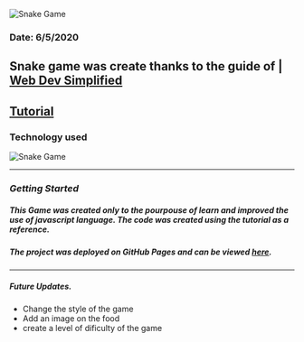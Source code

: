 ![Snake Game](../README.md/image/ARH%20Logo%20(3).png)


### Date: 6/5/2020


## Snake game was create thanks to the guide of | [Web Dev Simplified](https://www.youtube.com/watch?v=QTcIXok9wNY&t=2134s) 



## [Tutorial](https://www.youtube.com/watch?v=QTcIXok9wNY&t=2134s) 


### Technology used

![Snake Game](../README.md/image/download%20(2).png)

***

### ***Getting Started***

##### This Game was created only to the pourpouse of learn and improved the use of javascript language. The code was created using the tutorial as a reference. 



##### The project was deployed on GitHub Pages and can be viewed [here](https://github.com/acostade29/Snake-Game.git).
***


##### Future Updates.

- Change the style of the game 
- Add an image on the food
- create a level of dificulty of the game
